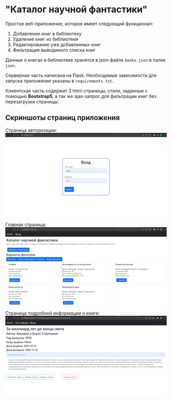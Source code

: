 # "Каталог научной фантастики"
Простое веб-приложение, которое имеет следующий функционал:
1. Добавление книг в библиотеку
2. Удаление книг из библиотеки
3. Редактирование уже добавленных книг
4. Фильтрация выводимого списка книг

Данные о книгах в библиотеке хранятся в json-файле `books.json` в папке `json`.

Серверная часть написана на Flask. Необходимые зависимости для запуска приложения указаны в `requirements.txt`.

Клиентская часть содержит 3 html-страницы, стили, заданные с помощью **Bootstrap5**, а так же ajax-запрос для фильтрации книг без перезагрузки страницы.

## Скриншоты страниц приложения
Страница авторизации:
![alt text](screenshots/1.PNG "Авторизация")

Главная страница:
![alt text](screenshots/2.PNG "Главная страница")
Страница подробной информации о книге:
![alt text](screenshots/3.PNG "Информационная страница книги")

